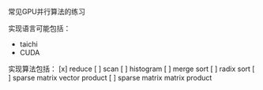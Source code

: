 常见GPU并行算法的练习

实现语言可能包括：
- taichi 
- CUDA

实现算法包括：
[x] reduce
[ ] scan
[ ] histogram
[ ] merge sort
[ ] radix sort
[ ] sparse matrix vector product
[ ] sparse matrix matrix product
